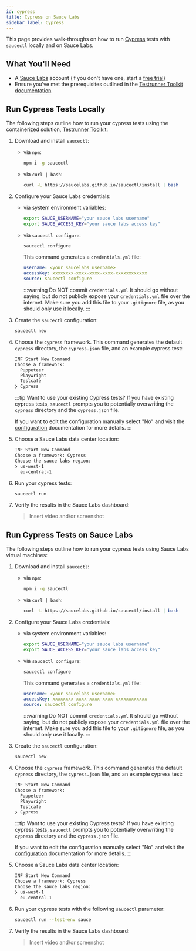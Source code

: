 ```yaml
---
id: cypress
title: Cypress on Sauce Labs
sidebar_label: Cypress
---
```


This page provides walk-throughs on how to run [Cypress](https://docs.cypress.io/guides/overview/why-cypress.html) tests with `saucectl` locally and on Sauce Labs.

## What You'll Need

* A [Sauce Labs](https://saucelabs.com/) account (if you don't have one, start a [free trial](https://saucelabs.com/sign-up))
* Ensure you've met the prerequisites outlined in the [Testrunner Toolkit documentation](/testrunner-toolkit/installation#what-youll-need)

## Run Cypress Tests Locally

The following steps outline how to run your cypress tests using the containerized solution, [Testrunner Toolkit](/testrunner-toolkit):

1. Download and install `saucectl`:
    
    * via `npm`:
    
        ```bash
        npm i -g saucectl
        ```
      
    * via `curl | bash`:
    
        ```bash
        curl -L https://saucelabs.github.io/saucectl/install | bash
        ```
      
2. Configure your Sauce Labs credentials:

    * via system environment variables:
        
        ```bash title="bash example"
        export SAUCE_USERNAME="your sauce labs username"
        export SAUCE_ACCESS_KEY="your sauce labs access key" 
        ```
    
    * via `saucectl configure`:
    
        ```bash
        saucectl configure
        ```
      
      This command generates a `credentials.yml` file:
      
      ```yaml title="example credentials.yml"
      username: <your saucelabs username>
      accessKey: xxxxxxxx-xxxx-xxxx-xxxx-xxxxxxxxxxxx
      source: saucectl configure
      ```
      
      :::warning Do NOT commit `credentials.yml`
      It should go without saying, but do not publicly expose your `credentials.yml` file over the internet. Make sure you add this file to your `.gitignore` file, as you should only use it locally.
      :::
      
      
3. Create the `saucectl` configuration:
    
    ```bash
    saucectl new
    ```

4. Choose the `cypress` framework. This command generates the default `cypress` directory, the `cypress.json` file, and an example cypress test:
    
    ```bash
    INF Start New Command
    Choose a framework:
      Puppeteer
      Playwright
      Testcafe
    ❯ Cypress
    ```
   
    :::tip Want to use your existing Cypress tests?
    If you have existing cypress tests, `saucectl` prompts you to potentially overwriting the `cypress` directory and the `cypress.json` file. 
    
    If you want to edit the configuration manually select "No" and visit the [configuration](/testrunner-toolkit/configuration#configuration-examples) documentation for more details.
    :::

5. Choose a Sauce Labs data center location:

    ```bash
    INF Start New Command
    Choose a framework: Cypress
    Choose the sauce labs region:
    ❯ us-west-1
      eu-central-1
    ```
   
6. Run your cypress tests:

    ```bash
    saucectl run
    ```

7. Verify the results in the Sauce Labs dashboard:

    > Insert video and/or screenshot

## Run Cypress Tests on Sauce Labs

The following steps outline how to run your cypress tests using Sauce Labs virtual machines:

1. Download and install `saucectl`:
    
    * via `npm`:
    
        ```bash
        npm i -g saucectl
        ```
      
    * via `curl | bash`:
    
        ```bash
        curl -L https://saucelabs.github.io/saucectl/install | bash
        ```
      
2. Configure your Sauce Labs credentials:

    * via system environment variables:
        
        ```bash title="bash example"
        export SAUCE_USERNAME="your sauce labs username"
        export SAUCE_ACCESS_KEY="your sauce labs access key" 
        ```
    
    * via `saucectl configure`:
    
        ```bash
        saucectl configure
        ```
      
      This command generates a `credentials.yml` file:
      
      ```yaml title="example credentials.yml"
      username: <your saucelabs username>
      accessKey: xxxxxxxx-xxxx-xxxx-xxxx-xxxxxxxxxxxx
      source: saucectl configure
      ```
      
      :::warning Do NOT commit `credentials.yml`
      It should go without saying, but do not publicly expose your `credentials.yml` file over the internet. Make sure you add this file to your `.gitignore` file, as you should only use it locally.
      :::
      
      
3. Create the `saucectl` configuration:
    
    ```bash
    saucectl new
    ```

4. Choose the `cypress` framework. This command generates the default `cypress` directory, the `cypress.json` file, and an example cypress test:
    
    ```bash
    INF Start New Command
    Choose a framework:
      Puppeteer
      Playwright
      Testcafe
    ❯ Cypress
    ```
   
    :::tip Want to use your existing Cypress tests?
    If you have existing cypress tests, `saucectl` prompts you to potentially overwriting the `cypress` directory and the `cypress.json` file. 
    
    If you want to edit the configuration manually select "No" and visit the [configuration](/testrunner-toolkit/configuration#configuration-examples) documentation for more details.
    :::

5. Choose a Sauce Labs data center location:

    ```bash
    INF Start New Command
    Choose a framework: Cypress
    Choose the sauce labs region:
    ❯ us-west-1
      eu-central-1
    ```
   
6. Run your cypress tests with the following `saucectl` parameter:

    ```bash
    saucectl run --test-env sauce
    ```

7. Verify the results in the Sauce Labs dashboard:

    > Insert video and/or screenshot